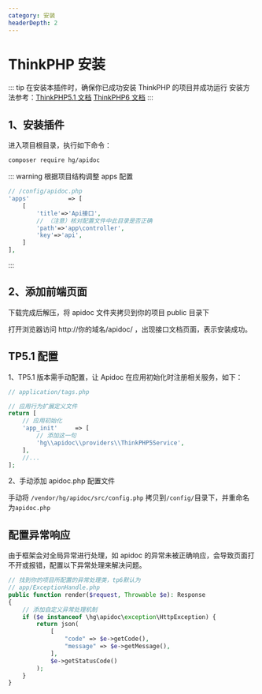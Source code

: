 ```yaml
---
category: 安装
headerDepth: 2
---
```


<script setup lang="ts">
import DownloadFe from "@DownloadFe";
</script>

# ThinkPHP 安装

::: tip 在安装本插件时，确保你已成功安装 ThinkPHP 的项目并成功运行
安装方法参考：[ThinkPHP5.1 文档](https://www.kancloud.cn/manual/thinkphp5_1/353948)
[ThinkPHP6 文档](https://www.kancloud.cn/manual/thinkphp6_0/1037481)
:::

## 1、安装插件

进入项目根目录，执行如下命令：

```sh
composer require hg/apidoc
```

::: warning 根据项目结构调整 apps 配置

```php
// /config/apidoc.php
'apps'           => [
    [
        'title'=>'Api接口',
        // （注意）核对配置文件中此目录是否正确
        'path'=>'app\controller',
        'key'=>'api',
    ]
],
```

:::

## 2、添加前端页面

<ClientOnly>
<DownloadFe ></DownloadFe>
</ClientOnly>

下载完成后解压，将 apidoc 文件夹拷贝到你的项目 public 目录下

打开浏览器访问 http://你的域名/apidoc/ ，出现接口文档页面，表示安装成功。

## TP5.1 配置

1、TP5.1 版本需手动配置，让 Apidoc 在应用初始化时注册相关服务，如下：

```php
// application/tags.php

// 应用行为扩展定义文件
return [
    // 应用初始化
    'app_init'     => [
        // 添加这一句
        'hg\\apidoc\\providers\\ThinkPHP5Service',
    ],
    //...
];
```

2、手动添加 apidoc.php 配置文件

手动将 `/vendor/hg/apidoc/src/config.php` 拷贝到`/config/`目录下，并重命名为`apidoc.php`

## 配置异常响应

由于框架会对全局异常进行处理，如 apidoc 的异常未被正确响应，会导致页面打不开或报错，配置以下异常处理来解决问题。

```php
// 找到你的项目所配置的异常处理类，tp6默认为
// app/ExceptionHandle.php
public function render($request, Throwable $e): Response
{
    // 添加自定义异常处理机制
    if ($e instanceof \hg\apidoc\exception\HttpException) {
        return json(
            [
                "code" => $e->getCode(),
                "message" => $e->getMessage(),
            ],
            $e->getStatusCode()
        );
    }
}
```

